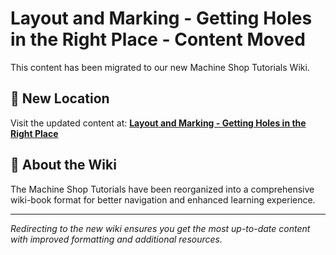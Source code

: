 # Layout and Marking - Getting Holes in the Right Place - Content Moved

This content has been migrated to our new Machine Shop Tutorials Wiki.

## 📍 New Location

Visit the updated content at:
**[Layout and Marking - Getting Holes in the Right Place](https://jonilsson.github.io/machine-shop-tutorials/drill_press/layout_and_marking/)**

## 🔧 About the Wiki

The Machine Shop Tutorials have been reorganized into a comprehensive
wiki-book format for better navigation and enhanced learning experience.

---

*Redirecting to the new wiki ensures you get the most up-to-date content
with improved formatting and additional resources.*
